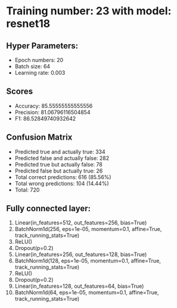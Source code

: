 # Training number: 23 with model: resnet18
## Hyper Parameters:
- Epoch numbers: 20
- Batch size: 64
- Learning rate: 0.003

## Scores
- Accuracy: 85.55555555555556
- Precision: 81.06796116504854
- F1: 86.52849740932642

## Confusion Matrix
- Predicted true and actually true: 334
- Predicted false and actually false: 282
- Predicted true but actually false: 78
- Predicted false but actually true: 26
- Total correct predictions: 616 (85.56%)
- Total wrong predictions: 104 (14.44%)
- Total: 720

## Fully connected layer:
1. Linear(in_features=512, out_features=256, bias=True)
2. BatchNorm1d(256, eps=1e-05, momentum=0.1, affine=True, track_running_stats=True)
3. ReLU()
4. Dropout(p=0.2)
5. Linear(in_features=256, out_features=128, bias=True)
6. BatchNorm1d(128, eps=1e-05, momentum=0.1, affine=True, track_running_stats=True)
7. ReLU()
8. Dropout(p=0.2)
9. Linear(in_features=128, out_features=64, bias=True)
10. BatchNorm1d(64, eps=1e-05, momentum=0.1, affine=True, track_running_stats=True)